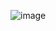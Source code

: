 ![image](https://github.com/beatrizveloso/form-delivery/assets/156534028/add72666-c804-42a5-8198-590510c3c3ab)
